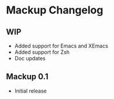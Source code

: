 # Mackup Changelog

## WIP

- Added support for Emacs and XEmacs
- Added support for Zsh
- Doc updates

## Mackup 0.1

- Initial release

